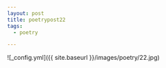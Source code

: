 ```yaml
---
layout: post
title: poetrypost22
tags:
  - poetry

---
```




![_config.yml]({{ site.baseurl }}/images/poetry/22.jpg)

